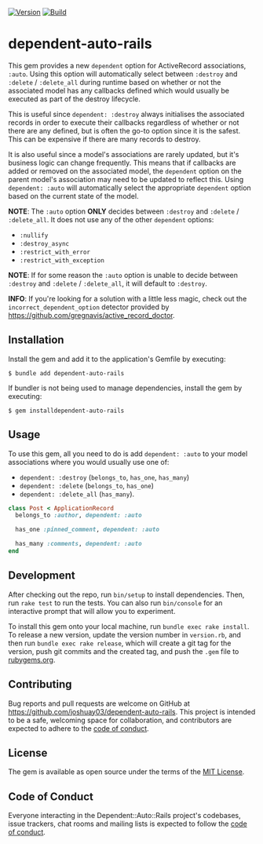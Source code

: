 [![Version](https://img.shields.io/gem/v/dependent-auto-rails)][badges:0-gem]
[![Build](https://img.shields.io/github/actions/workflow/status/joshuay03/dependent-auto-rails/.github/workflows/main.yml?branch=main)][badges:1-workflow]

# dependent-auto-rails

This gem provides a new `dependent` option for ActiveRecord associations, `:auto`. Using this option will automatically select between `:destroy` and `:delete` / `:delete_all` during runtime based on whether or not the associated model has any callbacks defined which would usually be executed as part of the destroy lifecycle.

This is useful since `dependent: :destroy` always initialises the associated records in order to execute their callbacks regardless of whether or not there are any defined, but is often the go-to option since it is the safest. This can be expensive if there are many records to destroy.

It is also useful since a model's associations are rarely updated, but it's business logic can change frequently. This means that if callbacks are added or removed on the associated model, the `dependent` option on the parent model's association may need to be updated to reflect this. Using `dependent: :auto` will automatically select the appropriate `dependent` option based on the current state of the model.

**NOTE**: The `:auto` option **ONLY** decides between `:destroy` and `:delete` / `:delete_all`. It does not use any of the other `dependent` options:
- `:nullify`
- `:destroy_async`
- `:restrict_with_error`
- `:restrict_with_exception`

**NOTE**: If for some reason the `:auto` option is unable to decide between `:destroy` and `:delete` / `:delete_all`, it will default to `:destroy`.

**INFO**: If you're looking for a solution with a little less magic, check out the `incorrect_dependent_option` detector provided by https://github.com/gregnavis/active_record_doctor.

## Installation

Install the gem and add it to the application's Gemfile by executing:

    $ bundle add dependent-auto-rails

If bundler is not being used to manage dependencies, install the gem by executing:

    $ gem installdependent-auto-rails

## Usage

To use this gem, all you need to do is add `dependent: :auto` to your model associations where you would usually use one of:
 - `dependent: :destroy` (`belongs_to`, `has_one`, `has_many`)
 - `dependent: :delete` (`belongs_to`, `has_one`)
 - `dependent: :delete_all` (`has_many`).

```ruby
class Post < ApplicationRecord
  belongs_to :author, dependent: :auto

  has_one :pinned_comment, dependent: :auto

  has_many :comments, dependent: :auto
end

```

## Development

After checking out the repo, run `bin/setup` to install dependencies. Then, run `rake test` to run the tests. You can also run `bin/console` for an interactive prompt that will allow you to experiment.

To install this gem onto your local machine, run `bundle exec rake install`. To release a new version, update the version number in `version.rb`, and then run `bundle exec rake release`, which will create a git tag for the version, push git commits and the created tag, and push the `.gem` file to [rubygems.org](https://rubygems.org).

## Contributing

Bug reports and pull requests are welcome on GitHub at https://github.com/joshuay03/dependent-auto-rails. This project is intended to be a safe, welcoming space for collaboration, and contributors are expected to adhere to the [code of conduct](https://github.com/[USERNAME]/dependent-auto-rails/blob/main/CODE_OF_CONDUCT.md).

## License

The gem is available as open source under the terms of the [MIT License](https://opensource.org/licenses/MIT).

## Code of Conduct

Everyone interacting in the Dependent::Auto::Rails project's codebases, issue trackers, chat rooms and mailing lists is expected to follow the [code of conduct](https://github.com/[USERNAME]/dependent-auto-rails/blob/main/CODE_OF_CONDUCT.md).

[badges:0-gem]: https://rubygems.org/gems/dependent-auto-rails
[badges:1-workflow]: https://github.com/joshuay03/dependent-auto-rails/blob/main/.github/workflows/main.yml
